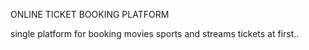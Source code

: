 
ONLINE TICKET BOOKING PLATFORM 

single platform for booking movies sports and streams tickets at first..
